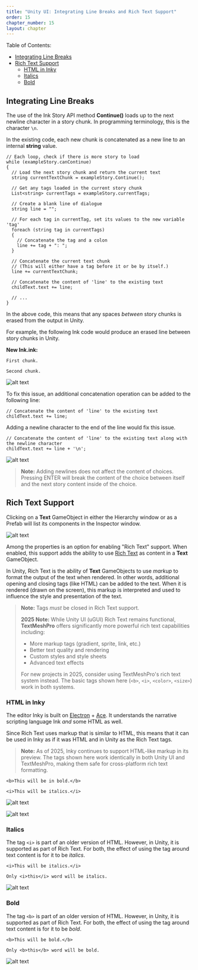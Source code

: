 ```yaml
---
title: "Unity UI: Integrating Line Breaks and Rich Text Support"
order: 15
chapter_number: 15
layout: chapter
---
```


Table of Contents:

- [Integrating Line Breaks](#integrating-line-breaks)
- [Rich Text Support](#rich-text-support)
  - [HTML in Inky](#html-in-inky)
  - [Italics](#italics)
  - [Bold](#bold)

## Integrating Line Breaks

The use of the Ink Story API method **Continue()** loads up to the next newline character in a story chunk. In programming terminology, this is the character `\n`.

In the existing code, each new chunk is concatenated as a new line to an internal **string** value.

```CSharp
// Each loop, check if there is more story to load
while (exampleStory.canContinue)
{
  // Load the next story chunk and return the current text
  string currentTextChunk = exampleStory.Continue();

  // Get any tags loaded in the current story chunk
  List<string> currentTags = exampleStory.currentTags;

  // Create a blank line of dialogue
  string line = "";

  // For each tag in currentTag, set its values to the new variable 'tag'
  foreach (string tag in currentTags)
  {
    // Concatenate the tag and a colon
    line += tag + ": ";
  }

  // Concatenate the current text chunk
  // (This will either have a tag before it or be by itself.)
  line += currentTextChunk;

  // Concatenate the content of 'line' to the existing text
  childText.text += line;

  // ...
}
```

In the above code, this means that any spaces *between* story chunks is erased from the output in Unity.

For example, the following Ink code would produce an erased line between story chunks in Unity.

**New Ink.ink:**

```ink
First chunk.

Second chunk.
```

![alt text](./NoNewline.png "No Newline")

To fix this issue, an additional concatenation operation can be added to the following line:

```CSharp
// Concatenate the content of 'line' to the existing text
childText.text += line;
```

Adding a newline character to the end of the line would fix this issue.

```CSharp
// Concatenate the content of 'line' to the existing text along with the newline character
childText.text += line + '\n';
```

![alt text](./AddedNewline.png "Added Newline")

> **Note:** Adding newlines does not affect the content of choices. Pressing ENTER will break the content of the choice between itself and the next story content inside of the choice.

## Rich Text Support

Clicking on a **Text** GameObject in either the Hierarchy window or as a Prefab will list its components in the Inspector window.

![alt text](./TextProperties.png "Text Properties")

Among the properties is an option for enabling "Rich Text" support. When enabled, this support adds the ability to use [Rich Text](https://docs.unity3d.com/Packages/com.unity.ugui@1.0/manual/StyledText.html) as content in a **Text** GameObject.

In Unity, Rich Text is the ability of **Text** GameObjects to use *markup* to format the output of the text when rendered. In other words, additional opening and closing tags (like HTML) can be added to the text. When it is rendered (drawn on the screen), this markup is interpreted and used to influence the style and presentation of the text.

> **Note:** Tags *must* be closed in Rich Text support.
>
> **2025 Note:** While Unity UI (uGUI) Rich Text remains functional, **TextMeshPro** offers significantly more powerful rich text capabilities including:
> - More markup tags (gradient, sprite, link, etc.)
> - Better text quality and rendering
> - Custom styles and style sheets
> - Advanced text effects
>
> For new projects in 2025, consider using TextMeshPro's rich text system instead. The basic tags shown here (`<b>`, `<i>`, `<color>`, `<size>`) work in both systems.

### HTML in Inky

The editor Inky is built on [Electron](https://www.electronjs.org/) + [Ace](https://ace.c9.io/). It understands the narrative scripting language Ink *and* some HTML as well.

Since Rich Text uses markup that is similar to HTML, this means that it can be used in Inky as if it was HTML and in Unity as the Rich Text tags.

> **Note:** As of 2025, Inky continues to support HTML-like markup in its preview. The tags shown here work identically in both Unity UI and TextMeshPro, making them safe for cross-platform rich text formatting.

```ink
<b>This will be in bold.</b>

<i>This will be italics.</i>
```

![alt text](./MarkupInInky.png "Markup in Inky")

![alt text](./MarkupRenderedInUnity.png "Markup in Unity")

### Italics

The tag `<i>` is part of an older version of HTML. However, in Unity, it is supported as part of Rich Text. For both, the effect of using the tag around text content is for it to be *italics*.

```ink
<i>This will be italics.</i>

Only <i>this</i> word will be italics.
```

![alt text](./ItalicsDemo.png "Italics Demo")

### Bold

The tag `<b>` is part of an older version of HTML. However, in Unity, it is supported as part of Rich Text. For both, the effect of using the tag around text content is for it to be *bold*.

```ink
<b>This will be bold.</b>

Only <b>this</b> word will be bold.
```

![alt text](./BoldDemo.png "Bold Demo")
